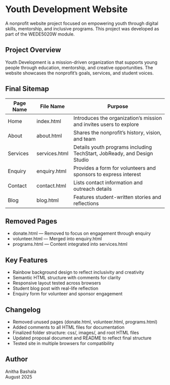 # Youth Development Website

A nonprofit website project focused on empowering youth through digital skills, mentorship, and inclusive programs. This project was developed as part of the WEDE5020W module.

## Project Overview

Youth Development is a mission-driven organization that supports young people through education, mentorship, and creative opportunities. The website showcases the nonprofit’s goals, services, and student voices.

## Final Sitemap

| Page Name | File Name      | Purpose                                                                 |
|-----------|----------------|-------------------------------------------------------------------------|
| Home      | index.html     | Introduces the organization’s mission and invites users to explore     |
| About     | about.html     | Shares the nonprofit’s history, vision, and team                       |
| Services  | services.html  | Details youth programs including TechStart, JobReady, and Design Studio|
| Enquiry   | enquiry.html   | Provides a form for volunteers and sponsors to express interest        |
| Contact   | contact.html   | Lists contact information and outreach details                         |
| Blog      | blog.html      | Features student-written stories and reflections                       |

## Removed Pages

- donate.html — Removed to focus on engagement through enquiry  
- volunteer.html — Merged into enquiry.html  
- programs.html — Content integrated into services.html

## Key Features

- Rainbow background design to reflect inclusivity and creativity  
- Semantic HTML structure with comments for clarity  
- Responsive layout tested across browsers  
- Student blog post with real-life reflection  
- Enquiry form for volunteer and sponsor engagement

## Changelog

- Removed unused pages (donate.html, volunteer.html, programs.html)  
- Added comments to all HTML files for documentation  
- Finalized folder structure: css/, images/, and root HTML files  
- Updated proposal document and README to reflect final structure  
- Tested site in multiple browsers for compatibility

## Author

Anitha Bashala  
August 2025

